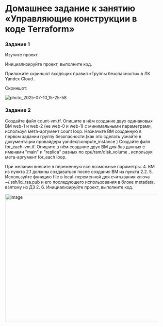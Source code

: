 # Домашнее задание к занятию «Управляющие конструкции в коде Terraform»
### Задание 1
Изучите проект.

Инициализируйте проект, выполните код.

Приложите скриншот входящих правил «Группы безопасности» в ЛК Yandex Cloud .


Скриншот:

![photo_2025-07-10_15-25-58](https://github.com/user-attachments/assets/aa3f9831-999a-46d8-b0e6-d8b5fbd63df9)

### Задание 2

Создайте файл count-vm.tf. Опишите в нём создание двух одинаковых ВМ web-1 и web-2 (не web-0 и web-1) с минимальными параметрами, используя мета-аргумент count loop. Назначьте ВМ созданную в первом задании группу безопасности.(как это сделать узнайте в документации провайдера yandex/compute_instance )
Создайте файл for_each-vm.tf. Опишите в нём создание двух ВМ для баз данных с именами "main" и "replica" разных по cpu/ram/disk_volume , используя мета-аргумент for_each loop. 

При желании внесите в переменную все возможные параметры. 4. ВМ из пункта 2.1 должны создаваться после создания ВМ из пункта 2.2. 5. Используйте функцию file в local-переменной для считывания ключа ~/.ssh/id_rsa.pub и его последующего использования в блоке metadata, взятому из ДЗ 2. 6. Инициализируйте проект, выполните код.

<img width="2469" height="422" alt="image" src="https://github.com/user-attachments/assets/16b5437a-2fb7-4791-b640-9d0b405b01fe" />
